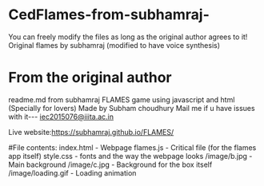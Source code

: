 # CedFlames-from-subhamraj-
You can freely modify the files as long as the original author agrees to it!
Original flames by subhamraj (modified to have voice synthesis)
# From the original author
readme.md from subhamraj
FLAMES game using javascript and html 
(Specially for lovers)
Made by Subham choudhury
Mail me if u have issues with it---   iec2015076@iiita.ac.in






Live website:https://subhamraj.github.io/FLAMES/

#File contents:
index.html - Webpage
flames.js - Critical file (for the flames app itself)
style.css - fonts and the way the webpage looks
/image/b.jpg - Main background
/image/c.jpg - Background for the box itself
/image/loading.gif - Loading animation
